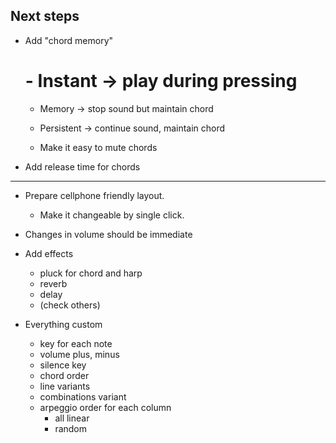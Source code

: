 ## Next steps

- Add "chord memory"
    # - Instant -> play during pressing
    - Memory -> stop sound but maintain chord
    - Persistent -> continue sound, maintain chord

    - Make it easy to mute chords

- Add release time for chords


---

- Prepare cellphone friendly layout.
    - Make it changeable by single click.

- Changes in volume should be immediate

- Add effects
    - pluck for chord and harp
    - reverb
    - delay
    - (check others)

- Everything custom
    - key for each note
    - volume plus, minus
    - silence key
    - chord order
    - line variants
    - combinations variant
    - arpeggio order for each column
        - all linear
        - random
    